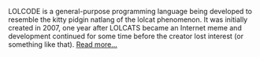 LOLCODE is a general-purpose programming language being developed to resemble the kitty pidgin natlang of the lolcat phenomenon. 
It was initially created in 2007, one year after LOLCATS became an Internet meme and development continued for some time before the creator lost interest (or something like that).
[Read more...](https://esolangs.org/wiki/LOLCODE)
